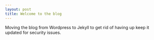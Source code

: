 ```yaml
---
layout: post
title: Welcome to the blog
---
```


Moving the blog from Wordpress to Jekyll to get rid of having up keep it updated for security issues.
